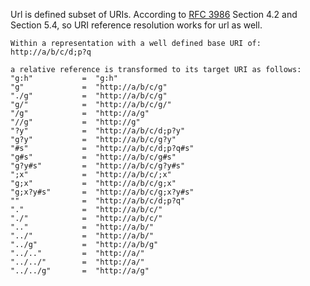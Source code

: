 Url is defined subset of URIs. According to [RFC 3986](http://www.ietf.org/rfc/rfc3986.txt) Section 4.2 and Section 5.4, so URI reference resolution works for url as well.

```
Within a representation with a well defined base URI of: 
http://a/b/c/d;p?q

a relative reference is transformed to its target URI as follows:
"g:h"           =  "g:h"
"g"             =  "http://a/b/c/g"
"./g"           =  "http://a/b/c/g"
"g/"            =  "http://a/b/c/g/"
"/g"            =  "http://a/g"
"//g"           =  "http://g"
"?y"            =  "http://a/b/c/d;p?y"
"g?y"           =  "http://a/b/c/g?y"
"#s"            =  "http://a/b/c/d;p?q#s"
"g#s"           =  "http://a/b/c/g#s"
"g?y#s"         =  "http://a/b/c/g?y#s"
";x"            =  "http://a/b/c/;x"
"g;x"           =  "http://a/b/c/g;x"
"g;x?y#s"       =  "http://a/b/c/g;x?y#s"
""              =  "http://a/b/c/d;p?q"
"."             =  "http://a/b/c/"
"./"            =  "http://a/b/c/"
".."            =  "http://a/b/"
"../"           =  "http://a/b/"
"../g"          =  "http://a/b/g"
"../.."         =  "http://a/"
"../../"        =  "http://a/"
"../../g"       =  "http://a/g"
``` 